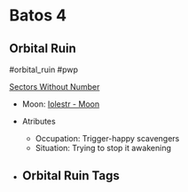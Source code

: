 # Batos 4
## Orbital Ruin

#orbital_ruin #pwp 

[Sectors Without Number](https://sectorswithoutnumber.com/sector/bfDcBzTtgpeyLUfwzjio/orbitalRuin/qcyaODqvm7mfzu3R6ZX5)

- Moon: [Iolestr - Moon](../../../Gaming/StarsWithoutNumber/PiratesWithoutPlunder/Iolestr%20-%20Moon.md)

- Atributes
	- Occupation: Trigger-happy scavengers
	- Situation: Trying to stop it awakening

- Orbital Ruin Tags
	- 